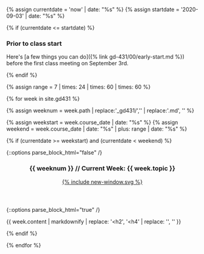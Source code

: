 {% assign currentdate = 'now' | date: "%s" %}
{% assign startdate = '2020-09-03' | date: "%s" %}

{% if (currentdate <= startdate) %}

<section class="schedule-list">

### Prior to class start

Here's [a few things you can do]({% link gd-431/00/early-start.md %}) before the first class meeting on September 3rd.

</section>

{% endif %}


{% assign range = 7 | times: 24 | times: 60 | times: 60 %}

{% for week in site.gd431 %}

{% assign weeknum = week.path | replace:'_gd431/','' | replace:'.md', '' %}

{% assign weekstart = week.course_date | date: "%s" %}
{% assign weekend = week.course_date | date: "%s" | plus: range | date: "%s" %}

{% if (currentdate >= weekstart) and (currentdate < weekend)  %}

<section class="schedule-list">

{::options parse_block_html="false" /}
<header class="current-header">
  <h3 id="current-week">{{ weeknum }} // Current Week: {{ week.topic }}</h3>
  <a href="{{ week.url }}" class="u-link-reset">
    {% include new-window.svg %}
  </a>
</header>
{::options parse_block_html="true" /}

{{ week.content | markdownify | replace: '<h2', '<h4' | replace: '</h2>', '</h4>'  }}

</section>

{% endif %}

{% endfor %}
